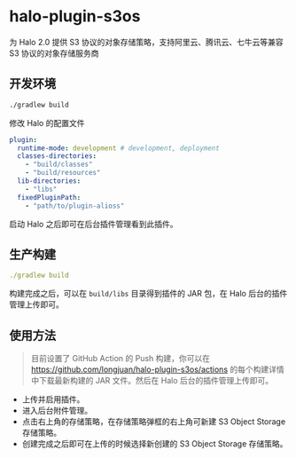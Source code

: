 # halo-plugin-s3os

为 Halo 2.0 提供 S3 协议的对象存储策略，支持阿里云、腾讯云、七牛云等兼容 S3 协议的对象存储服务商

## 开发环境

```bash
./gradlew build
```

修改 Halo 的配置文件

```yaml
plugin:
  runtime-mode: development # development, deployment
  classes-directories:
    - "build/classes"
    - "build/resources"
  lib-directories:
    - "libs"
  fixedPluginPath:
    - "path/to/plugin-alioss"
```

启动 Halo 之后即可在后台插件管理看到此插件。

## 生产构建

```yaml
./gradlew build
```

构建完成之后，可以在 `build/libs` 目录得到插件的 JAR 包，在 Halo 后台的插件管理上传即可。

## 使用方法

> 目前设置了 GitHub Action 的 Push 构建，你可以在 https://github.com/longjuan/halo-plugin-s3os/actions 的每个构建详情中下载最新构建的 JAR 文件。然后在 Halo 后台的插件管理上传即可。

- 上传并启用插件。
- 进入后台附件管理。
- 点击右上角的存储策略，在存储策略弹框的右上角可新建 S3 Object Storage 存储策略。
- 创建完成之后即可在上传的时候选择新创建的 S3 Object Storage 存储策略。
